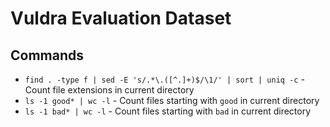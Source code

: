 # Vuldra Evaluation Dataset
## Commands
- `find . -type f | sed -E 's/.*\.([^.]+)$/\1/' | sort | uniq -c` - Count file extensions in current directory
- `ls -1 good* | wc -l` - Count files starting with `good` in current directory
- `ls -1 bad* | wc -l` - Count files starting with `bad` in current directory